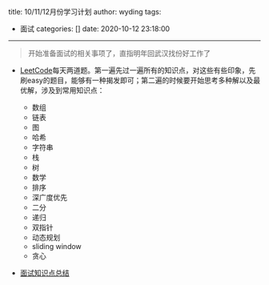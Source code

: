 title: 10/11/12月份学习计划
author: wyding
tags:
  - 面试
categories: []
date: 2020-10-12 23:18:00
---
> 开始准备面试的相关事项了，直指明年回武汉找份好工作了

<!-- more -->
- [LeetCode](https://leetcode-cn.com/problemset/all/)每天两道题。第一遍先过一遍所有的知识点，对这些有些印象，先刷easy的题目，能够有一种揭发即可；第二遍的时候要开始思考多种解以及最优解，涉及到常用知识点：
	- 数组
   - 链表
   - 图
   - 哈希
   - 字符串
   - 栈
   - 树
   - 数学
   - 排序
   - 深广度优先
   - 二分
   - 递归
   - 双指针
   - 动态规划
   - sliding window
   - 贪心
   
- [面试知识点总结](https://github.com/wydingez/web-interview)